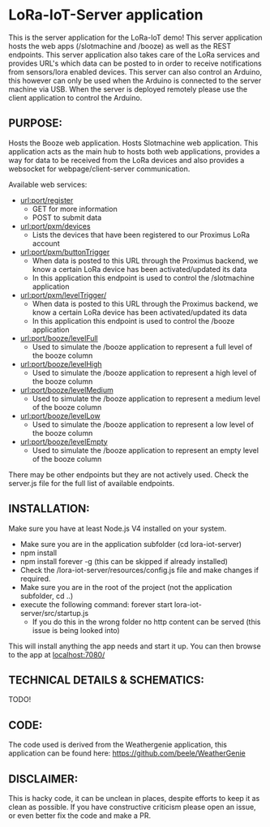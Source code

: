 LoRa-IoT-Server application
===========================
This is the server application for the LoRa-IoT demo!
This server application hosts the web apps (/slotmachine and /booze) as well as the REST endpoints.
This server application also takes care of the LoRa services and provides URL's which data can be posted to in order to receive notifications from sensors/lora enabled devices.
This server can also control an Arduino, this however can only be used when the Arduino is connected to the server machine via USB. When the server is deployed remotely please
use the client application to control the Arduino.

PURPOSE:
--------
Hosts the Booze web application.
Hosts Slotmachine web application.
This application acts as the main hub to hosts both web applications, provides a way for data to be received from the LoRa devices and also provides a websocket for 
webpage/client-server communication.

Available web services:

- [url:port/register](http://localhost:7080/register)
    - GET for more information
    - POST to submit data
- [url:port/pxm/devices](http://localhost:7080/pxm/devices)
    - Lists the devices that have been registered to our Proximus LoRa account
- [url:port/pxm/buttonTrigger](http://localhost:7080/pxm/buttonTrigger)
    - When data is posted to this URL through the Proximus backend, we know a certain LoRa device has been activated/updated its data
    - In this application this endpoint is used to control the /slotmachine application
- [url:port/pxm/levelTrigger/](http://localhost:7080/pxm/levelTrigger/)
    - When data is posted to this URL through the Proximus backend, we know a certain LoRa device has been activated/updated its data
    - In this application this endpoint is used to control the /booze application
- [url:port/booze/levelFull](http://localhost:7080/booze/levelFull)
    - Used to simulate the /booze application to represent a full level of the booze column
- [url:port/booze/levelHigh](http://localhost:7080/booze/levelHigh)
    - Used to simulate the /booze application to represent a high level of the booze column
- [url:port/booze/levelMedium](http://localhost:7080/booze/levelMedium)
    - Used to simulate the /booze application to represent a medium level of the booze column
- [url:port/booze/levelLow](http://localhost:7080/booze/levelLow)
    - Used to simulate the /booze application to represent a low level of the booze column
- [url:port/booze/levelEmpty](http://localhost:7080/booze/levelEmpty)
    - Used to simulate the /booze application to represent an empty level of the booze column
    
There may be other endpoints but they are not actively used. Check the server.js file for the full list of available endpoints.


INSTALLATION:
-------------
Make sure you have at least Node.js V4 installed on your system.

- Make sure you are in the application subfolder (cd lora-iot-server)
- npm install
- npm install forever -g (this can be skipped if already installed)
- Check the /lora-iot-server/resources/config.js file and make changes if required.
- Make sure you are in the root of the project (not the application subfolder, cd ..)
- execute the following command: forever start lora-iot-server/src/startup.js
    - If you do this in the wrong folder no http content can be served (this issue is being looked into)

This will install anything the app needs and start it up.
You can then browse to the app at [localhost:7080/](http://localhost:7080/)

TECHNICAL DETAILS & SCHEMATICS:
-------------------------------
TODO!

CODE:
-----
The code used is derived from the Weathergenie application, this application can be found here: https://github.com/beele/WeatherGenie

DISCLAIMER:
-----------
This is hacky code, it can be unclean in places, despite efforts to keep it as clean as possible.
If you have constructive criticism please open an issue, or even better fix the code and make a PR.